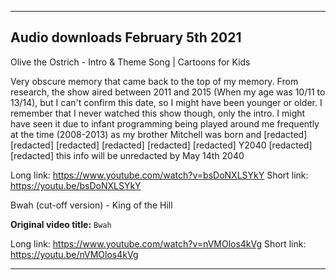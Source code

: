 
***

## Audio downloads February 5th 2021

Olive the Ostrich - Intro & Theme Song | Cartoons for Kids

Very obscure memory that came back to the top of my memory. From research, the show aired between 2011 and 2015 (When my age was 10/11 to 13/14), but I can't confirm this date, so I might have been younger or older. I remember that I never watched this show though, only the intro. I might have seen it due to infant programming being played around me frequently at the time (2008-2013) as my brother Mitchell was born and [redacted] [redacted] [redacted] [redacted] [redacted] [redacted] Y2040 [redacted] [redacted] this info will be unredacted by May 14th 2040

Long link: https://www.youtube.com/watch?v=bsDoNXLSYkY
Short link: https://youtu.be/bsDoNXLSYkY

Bwah (cut-off version) - King of the Hill

**Original video title:** `Bwah`

Long link: https://www.youtube.com/watch?v=nVMOlos4kVg
Short link: https://youtu.be/nVMOlos4kVg

***


